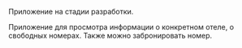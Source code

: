 Приложение на стадии разработки.

Приложение для просмотра информации о конкретном отеле, о свободных номерах. Также можно забронировать номер.
